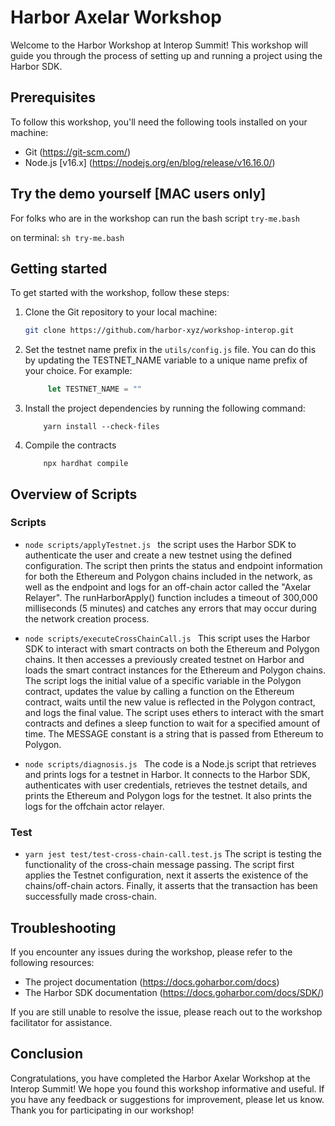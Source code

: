 # Harbor Axelar Workshop

Welcome to the Harbor Workshop at Interop Summit! This workshop will guide you through the process of setting up and running a project using the Harbor SDK.

## Prerequisites

To follow this workshop, you'll need the following tools installed on your machine:

- Git (https://git-scm.com/)
- Node.js [v16.x] (https://nodejs.org/en/blog/release/v16.16.0/)

## Try the demo yourself [MAC users only]

For folks who are in the workshop can run the bash script `try-me.bash`

on terminal: ```sh try-me.bash```

## Getting started

To get started with the workshop, follow these steps:

1. Clone the Git repository to your local machine:

   ```sh
   git clone https://github.com/harbor-xyz/workshop-interop.git
   ```

2. Set the testnet name prefix in the `utils/config.js` file. You can do this by updating the TESTNET_NAME variable to a unique name prefix of your choice. For example:

   ```javascript
        let TESTNET_NAME = ""        
   ```

3. Install the project dependencies by running the following command:
    ```
        yarn install --check-files
    ```

4. Compile the contracts
    ```
        npx hardhat compile
    ```

## Overview of Scripts 

### Scripts
- ```node scripts/applyTestnet.js ```
     the script uses the Harbor SDK to authenticate the user and create a new testnet using the defined configuration. The script then prints the status and endpoint information for both the Ethereum and Polygon chains included in the network, as well as the endpoint and logs for an off-chain actor called the "Axelar Relayer". The runHarborApply() function includes a timeout of 300,000 milliseconds (5 minutes) and catches any errors that may occur during the network creation process.

- ```node scripts/executeCrossChainCall.js ```
    This script uses the Harbor SDK to interact with smart contracts on both the Ethereum and Polygon chains. It then accesses a previously created testnet on Harbor and loads the smart contract instances for the Ethereum and Polygon chains.
    The script logs the initial value of a specific variable in the Polygon contract, updates the value by calling a function on the Ethereum contract, waits until the new value is reflected in the Polygon contract, and logs the final value.
    The script uses ethers to interact with the smart contracts and defines a sleep function to wait for a specified amount of time. The MESSAGE constant is a string that is passed from Ethereum to Polygon.


-  ```node scripts/diagnosis.js ```
    The code is a Node.js script that retrieves and prints logs for a testnet in Harbor. It connects to the Harbor SDK, authenticates with user credentials, retrieves the testnet details, and prints the Ethereum and Polygon logs for the testnet. It also prints the logs for the offchain actor relayer.


### Test 
- ```yarn jest test/test-cross-chain-call.test.js```
    The script is testing the functionality of the cross-chain message passing. The script first applies the Testnet configuration, next it asserts the existence of the chains/off-chain actors. Finally, it asserts that the transaction has been successfully made cross-chain.
    
## Troubleshooting
If you encounter any issues during the workshop, please refer to the following resources:

- The project documentation (https://docs.goharbor.com/docs)
- The Harbor SDK documentation (https://docs.goharbor.com/docs/SDK/)

If you are still unable to resolve the issue, please reach out to the workshop facilitator for assistance.

## Conclusion
Congratulations, you have completed the Harbor Axelar Workshop at the Interop Summit! We hope you found this workshop informative and useful. If you have any feedback or suggestions for improvement, please let us know. Thank you for participating in our workshop!
